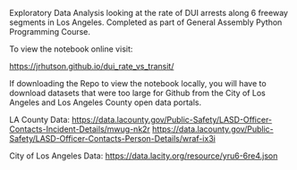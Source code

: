 Exploratory Data Analysis looking at the rate of DUI arrests along 6 freeway segments in Los Angeles. Completed as part of General Assembly Python Programming Course.

To view the notebook online visit:

https://jrhutson.github.io/dui_rate_vs_transit/

If downloading the Repo to view the notebook locally, you will have to download datasets that were too large for Github from the City of Los Angeles and Los Angeles County open data portals. 

LA County Data:
https://data.lacounty.gov/Public-Safety/LASD-Officer-Contacts-Incident-Details/mwug-nk2r
https://data.lacounty.gov/Public-Safety/LASD-Officer-Contacts-Person-Details/wraf-ix3i

City of Los Angeles Data:
https://data.lacity.org/resource/yru6-6re4.json
